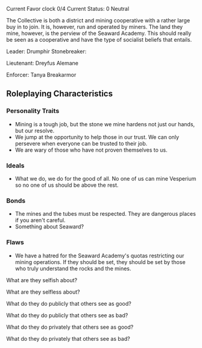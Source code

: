 Current Favor clock 0/4
Current Status: 0 Neutral

The Collective is both a district and mining cooperative with a rather large buy in to join. It is, however, run and operated by miners. The land they mine, however, is the perview of the Seaward Academy. This should really be seen as a cooperative and have the type of socialist beliefs that entails.

Leader:
Drumphir Stonebreaker: 

Lieutenant:
Dreyfus Alemane

Enforcer:
Tanya Breakarmor


## Roleplaying Characteristics

### Personality Traits
- Mining is a tough job, but the stone we mine hardens not just our hands, but our resolve.
- We jump at the opportunity to help those in our trust. We can only persevere when everyone can be trusted to their job.
- We are wary of those who have not proven themselves to us.

### Ideals
- What we do, we do for the good of all. No one of us can mine Vesperium so no one of us should be above the rest.

### Bonds
- The mines and the tubes must be respected. They are dangerous places if you aren't careful.
- Something about Seaward?

### Flaws
- We have a hatred for the Seaward Academy's quotas restricting our mining operations. If they should be set, they should be set by those who truly understand the rocks and the mines.

What are they selfish about?

What are they selfless about?

What do they do publicly that others see as good?

What do they do publicly that others see as bad?

What do they do privately that others see as good?

What do they do privately that others see as bad?
